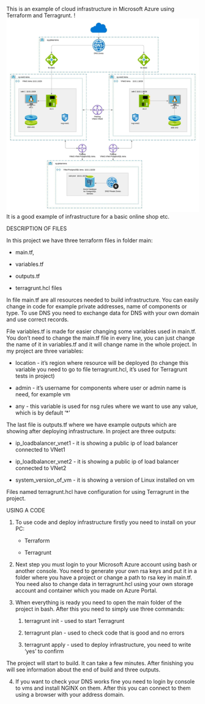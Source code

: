 This is an example of cloud infrastructure in Microsoft Azure using Terraform and Terragrunt. !![image info](./pictures/schema.jpeg)
It is a good example of infrastructure for a basic online shop etc.

  
  
  

DESCRIPTION OF FILES

  

In this project we have three terraform files in folder main:

-   main.tf,
    
-   variables.tf
    
-   outputs.tf
    
-   terragrunt.hcl files
    

  

In file main.tf are all resources needed to build infrastructure. You can easily change in code for example private addresses, name of components or type. To use DNS you need to exchange data for DNS with your own domain and use correct records.

File variables.tf is made for easier changing some variables used in main.tf. You don’t need to change the main.tf file in every line, you can just change the name of it in variables.tf and it will change name in the whole project. In my project are three variables:

-   location - it’s region where resource will be deployed (to change this variable you need to go to file terragrunt.hcl, it’s used for Terragrunt tests in project)
    
-   admin - it’s username for components where user or admin name is need, for example vm
    
-   any - this variable is used for nsg rules where we want to use any value, which is by default ‘*’
    

The last file is outputs.tf where we have example outputs which are showing after deploying infrastructure. In project are three outputs:

-   ip_loadbalancer_vnet1 - it is showing a public ip of load balancer connected to VNet1
    
-   ip_loadbalancer_vnet2 - it is showing a public ip of load balancer connected to VNet2
    
-   system_version_of_vm - it is showing a version of Linux installed on vm
    

Files named terragrunt.hcl have configuration for using Terragrunt in the project.

  

USING A CODE

  

1. To use code and deploy infrastructure firstly you need to install on your PC:

	-   Terraform
    
	-   Terragrunt
    

2. Next step you must login to your Microsoft Azure account using bash or another console. You need to generate your own rsa keys and put it in a folder where you have a project or change a path to rsa key in main.tf. You need also to change data in terragrunt.hcl using your own storage account and container which you made on Azure Portal.

3. When everything is ready you need to open the main folder of the project in bash. After this you need to simply use three commands:

	1.  terragrunt init - used to start Terragrunt
    
	2.  terragrunt plan - used to check code that is good and no errors
    
	3.  terragrunt apply - used to deploy infrastructure, you need to write ‘yes’ to confirm
    

The project will start to build. It can take a few minutes. After finishing you will see information about the end of build and three outputs.

4. If you want to check your DNS works fine you need to login by console to vms and install NGINX on them. After this you can connect to them using a browser with your address domain.
